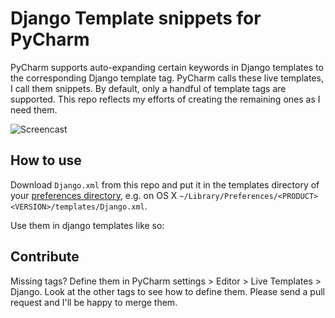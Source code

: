 # Django Template snippets for PyCharm

PyCharm supports auto-expanding certain keywords in Django templates to the corresponding Django template tag. PyCharm calls these live templates, I call them snippets. By default, only a handful of template tags are supported. This repo reflects my efforts of creating the remaining ones as I need them.

![Screencast](https://github.com/chlab/pycharm-django-live-templates/raw/master/screencast.gif)

## How to use

Download `Django.xml` from this repo and put it in the templates directory of your [preferences directory](https://www.jetbrains.com/help/pycharm/2016.1/directories-used-by-pycharm-to-store-settings-caches-plugins-and-logs.html), e.g. on OS X `~/Library/Preferences/<PRODUCT><VERSION>/templates/Django.xml`.

Use them in django templates like so:

## Contribute

Missing tags?
Define them in PyCharm settings > Editor > Live Templates > Django. Look at the other tags to see how to define them.
Please send a pull request and I'll be happy to merge them.